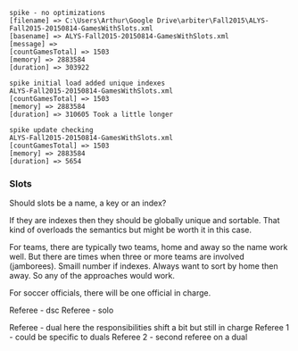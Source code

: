 
    spike - no optimizations
    [filename] => C:\Users\Arthur\Google Drive\arbiter\Fall2015\ALYS-Fall2015-20150814-GamesWithSlots.xml
    [basename] => ALYS-Fall2015-20150814-GamesWithSlots.xml
    [message] => 
    [countGamesTotal] => 1503
    [memory] => 2883584
    [duration] => 303922
    
    spike initial load added unique indexes
    ALYS-Fall2015-20150814-GamesWithSlots.xml
    [countGamesTotal] => 1503
    [memory] => 2883584
    [duration] => 310605 Took a little longer
    
    spike update checking
    ALYS-Fall2015-20150814-GamesWithSlots.xml
    [countGamesTotal] => 1503
    [memory] => 2883584
    [duration] => 5654
    
### Slots

Should slots be a name, a key or an index?

If they are indexes then they should be globally unique and sortable.
That kind of overloads the semantics but might be worth it in this case.

For teams, there are typically two teams, home and away so the name work well.
But there are times when three or more teams are involved (jamborees).
Smaill number if indexes.  Always want to sort by home then away.
So any of the approaches would work.

For soccer officials, there will be one official in charge.

Referee - dsc
Referee - solo

Referee - dual here the responsibilities shift a bit but still in charge
Referee 1 - could be specific to duals
Referee 2 - second referee on a dual